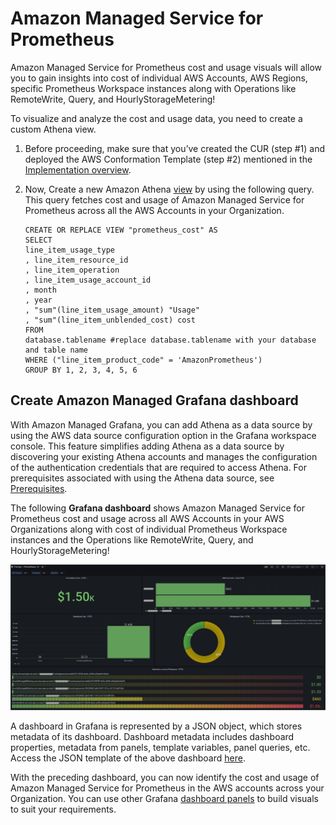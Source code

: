 # Amazon Managed Service for Prometheus

Amazon Managed Service for Prometheus cost and usage visuals will allow you to gain insights into cost of individual AWS Accounts, AWS Regions, specific Prometheus Workspace instances along with Operations like RemoteWrite, Query, and HourlyStorageMetering!  

To visualize and analyze the cost and usage data, you need to create a custom Athena view.

1.	Before proceeding, make sure that you’ve created the CUR (step #1) and deployed the AWS Conformation Template (step #2) mentioned in the [Implementation overview][cid-implement].

2.	Now, Create a new Amazon Athena [view][view] by using the following query. This query fetches cost and usage of Amazon Managed Service for Prometheus across all the AWS Accounts in your Organization.

        CREATE OR REPLACE VIEW "prometheus_cost" AS 
        SELECT
        line_item_usage_type
        , line_item_resource_id
        , line_item_operation
        , line_item_usage_account_id
        , month
        , year
        , "sum"(line_item_usage_amount) "Usage"
        , "sum"(line_item_unblended_cost) cost
        FROM
        database.tablename #replace database.tablename with your database and table name
        WHERE ("line_item_product_code" = 'AmazonPrometheus')
        GROUP BY 1, 2, 3, 4, 5, 6

## Create Amazon Managed Grafana dashboard  

With Amazon Managed Grafana, you can add Athena as a data source by using the AWS data source configuration option in the Grafana workspace console. This feature simplifies adding Athena as a data source by discovering your existing Athena accounts and manages the configuration of the authentication credentials that are required to access Athena. For prerequisites associated with using the Athena data source, see [Prerequisites][Prerequisites].


The following **Grafana dashboard** shows Amazon Managed Service for Prometheus cost and usage across all AWS Accounts in your AWS Organizations along with cost of individual Prometheus Workspace instances and the Operations like RemoteWrite, Query, and HourlyStorageMetering! 

![prometheus-cost](../../../images/prometheus-cost.png)

A dashboard in Grafana is represented by a JSON object, which stores metadata of its dashboard. Dashboard metadata includes dashboard properties, metadata from panels, template variables, panel queries, etc. Access the JSON template of the above dashboard [here](AmazonPrometheus.json).

With the preceding dashboard, you can now identify the cost and usage of Amazon Managed Service for Prometheus in the AWS accounts across your Organization. You can use other Grafana [dashboard panels][panels] to build visuals to suit your requirements.

[Prerequisites]: https://docs.aws.amazon.com/grafana/latest/userguide/Athena-prereq.html
[view]: https://athena-in-action.workshop.aws/30-basics/303-create-view.html
[panels]: https://docs.aws.amazon.com/grafana/latest/userguide/Grafana-panels.html
[cid-implement]: http://127.0.0.1:8000/observability-best-practices/guides/cost-optimization/cost/#cloud-intelligence-dashboards
